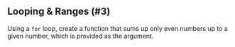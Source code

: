 ## Looping & Ranges (#3)

Using a `for` loop, create a function that sums up only even numbers up to a
given number, which is provided as the argument.